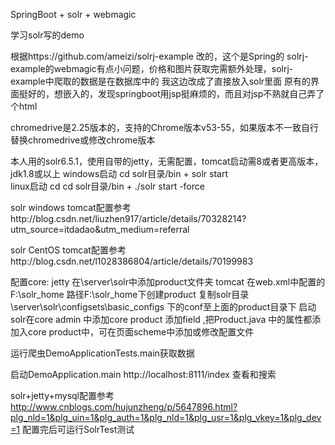 SpringBoot + solr + webmagic

学习solr写的demo

根据https://github.com/ameizi/solrj-example 改的，这个是Spring的
solrj-example的webmagic有点小问题，价格和图片获取完需额外处理，solrj-example中爬取的数据是在数据库中的
我这边改成了直接放入solr里面
原有的界面挺好的，想嵌入的，发现springboot用jsp挺麻烦的，而且对jsp不熟就自己弄了个html

chromedrive是2.25版本的，支持的Chrome版本v53-55，如果版本不一致自行替换chromedrive或修改chrome版本

本人用的solr6.5.1，使用自带的jetty，无需配置，tomcat启动需8或者更高版本，jdk1.8或以上 
windows启动  cd solr目录/bin + solr start   
linux启动  cd cd solr目录/bin + ./solr start -force 

solr windows tomcat配置参考http://blog.csdn.net/liuzhen917/article/details/70328214?utm_source=itdadao&utm_medium=referral

solr CentOS tomcat配置参考http://blog.csdn.net/l1028386804/article/details/70199983

配置core:
jetty 在\server\solr中添加product文件夹
tomcat 在web.xml中配置的  <env-entry-value>F:\solr_home</env-entry-value> 路径F:\solr_home下创建product
复制solr目录\server\solr\configsets\basic_configs 下的conf至上面的product目录下
启动solr在core admin 中添加core  product
添加field ,把Product.java 中的属性都添加入core product中，可在页面scheme中添加或修改配置文件

运行爬虫DemoApplicationTests.main获取数据

启动DemoApplication.main 
http://localhost:8111/index 查看和搜索

solr+jetty+mysql配置参考
http://www.cnblogs.com/hujunzheng/p/5647896.html?plg_nld=1&plg_uin=1&plg_auth=1&plg_nld=1&plg_usr=1&plg_vkey=1&plg_dev=1
配置完后可运行SolrTest测试